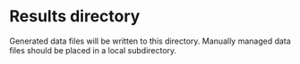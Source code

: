 # Results directory

Generated data files will be written to this directory. Manually managed data files should be placed in a local subdirectory.